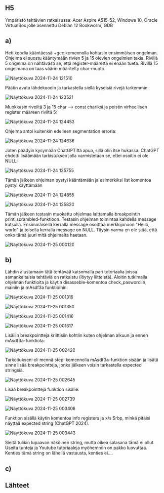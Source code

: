 ## H5

Ympäristö tehtävien ratkaisussa: Acer Aspire A515-52, Windows 10, Oracle VirtualBox jolle asennettu Debian 12 Bookworm, GDB

## a)

Heti koodia kääntäessä +gcc komennolla kohtasin ensimmäisen ongelman. Ohjelma ei suostu kääntymään rivien 5 ja 15 olevien ongelmien takia. Rivillä 5 ongelma on nähtävästi se, että register-määrettä ei enään tueta. Rivillä 15 ongelmana on taas väärin määritelty char-muoto.

![Näyttökuva 2024-11-24 121510](https://github.com/user-attachments/assets/bda81d2a-25b6-4525-81eb-c2bb3c0f5ded)

Päätin avata lähdekoodin ja tarkastella siellä kyseisiä rivejä tarkemmin:

![Näyttökuva 2024-11-24 123521](https://github.com/user-attachments/assets/12e21fe9-0ddb-46fc-b3f0-04aabfa25ab7)

Muokkasin riveiltä 3 ja 15 char --> const chariksi ja poistin virheellisen register määreen riviltä 5:

![Näyttökuva 2024-11-24 124453](https://github.com/user-attachments/assets/2006cae3-09d5-493f-bdf5-0ebed90c6fbd)

Ohjelma antoi kuitenkin edelleen segmentation erroria:

![Näyttökuva 2024-11-24 124636](https://github.com/user-attachments/assets/38f6b656-4c04-4725-ac3c-df9311809aac)

Joten päädyin kysymään ChatGPT:ltä apua, sillä olin itse hukassa. ChatGPT ehdotti lisäämään tarkistuksen jolla varmistetaan se, ettei osoitin ei ole NULL:

![Näyttökuva 2024-11-24 125755](https://github.com/user-attachments/assets/13e0a23e-7e7f-4cec-b9c6-d6ea6dc5e8fb)

Tämän jälkeen ohjelman pystyi kääntämään ja esimerkiksi list komentoa pystyi käyttämään

![Näyttökuva 2024-11-24 124855](https://github.com/user-attachments/assets/6db20bd4-603e-4091-9a8b-ae2ad9452b35)

![Näyttökuva 2024-11-24 125820](https://github.com/user-attachments/assets/f31f620a-1b82-4c7c-a432-0add54dc9ff2)

Tämän jälkeen testasin muokattu ohjelmaa laittamalla breakpointin print_scrambled-funktioon. Testasin ohjelman toimintaa kahdella message kutsulla. Ensimmäisellä kerralla message osoittaa merkkijonoon "Hello, world" ja toisella kerralla message on NULL. Täysin varma en ole siitä, että onko tämä juuri mitä ohjelmalta haetaan.

![Näyttökuva 2024-11-25 000120](https://github.com/user-attachments/assets/90e6f30c-9f74-4213-9299-33bd3d2026be)


## b)

Lähdin alustamaan tätä tehtävää katsomalla pari tutoriaalia joissa samankaltaisia tehtäviä on ratkaistu (löytyy liitteistä). Aloitin tutkimalla ohjelman funktioita ja käytin disasseble-komentoa check_paswordiin, mainiin ja mAsdf3a funktioihin:

![Näyttökuva 2024-11-25 001319](https://github.com/user-attachments/assets/557b2742-0f92-4229-a2e7-5639920fe834)

![Näyttökuva 2024-11-25 001350](https://github.com/user-attachments/assets/543222ff-bf39-44b1-beab-d9645683337b)

![Näyttökuva 2024-11-25 001416](https://github.com/user-attachments/assets/140cba6b-18cf-458f-afdc-36e38cf26246)

![Näyttökuva 2024-11-25 001617](https://github.com/user-attachments/assets/787de1e4-c7a4-4cab-969e-b270d3d7da2b)

Lisäilin breakpointteja kriittisiin kohtiin kuten ohjelman alkuun ja ennen mAsdf3a-funktiota:

![Näyttökuva 2024-11-25 002420](https://github.com/user-attachments/assets/ff3f0c47-585e-4a21-bb3c-a9b0ab4ae143)

Tarkoitukseni oli mennä stepi komennolla mAsdf3a-funktion sisään ja lisätä sinne lisää breakpointteja, jonka jälkeen voisin tarkastella expected stringsiä. 

![Näyttökuva 2024-11-25 002645](https://github.com/user-attachments/assets/1cca914a-efeb-4802-8a56-0624b60006b7)

Lisää breakpointteja funktion sisälle:

![Näyttökuva 2024-11-25 002739](https://github.com/user-attachments/assets/44c08a9d-0c12-433e-9509-60e68ea7ebc0)

![Näyttökuva 2024-11-25 003408](https://github.com/user-attachments/assets/a0b54c53-efec-4f01-84bb-504732bf3d25)

Funktion sisällä käytin komentoa info registers ja x/s $rbp, minkä pitäisi näyttää expected string (ChatGPT 2024).

![Näyttökuva 2024-11-25 003443](https://github.com/user-attachments/assets/bf64a3aa-436c-46db-a7ab-877a8abd834f)

Sieltä tulikin lupaavan näköinen string, mutta oikea salasana tämä ei ollut. Useita tunteja ja Youtube tutoriaaleja myöhemmin on pakko luovuttaa. Kenties tämä string on lähellä vastausta, kenties ei....




## c)

## Lähteet




